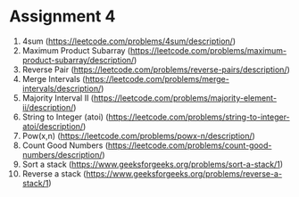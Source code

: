 # Assignment 4

1. 4sum (https://leetcode.com/problems/4sum/description/)
2. Maximum Product Subarray (https://leetcode.com/problems/maximum-product-subarray/description/)
3. Reverse Pair (https://leetcode.com/problems/reverse-pairs/description/)
4. Merge Intervals (https://leetcode.com/problems/merge-intervals/description/)
5. Majority Interval II (https://leetcode.com/problems/majority-element-ii/description/)
6. String to Integer (atoi) (https://leetcode.com/problems/string-to-integer-atoi/description/)
7. Pow(x,n) (https://leetcode.com/problems/powx-n/description/)
8. Count Good Numbers (https://leetcode.com/problems/count-good-numbers/description/)
9. Sort a stack (https://www.geeksforgeeks.org/problems/sort-a-stack/1)
10. Reverse a stack (https://www.geeksforgeeks.org/problems/reverse-a-stack/1)
